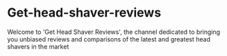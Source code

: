 # Get-head-shaver-reviews
Welcome to 'Get Head Shaver Reviews', the channel dedicated to bringing you unbiased reviews and comparisons of the latest and greatest head shavers in the market

